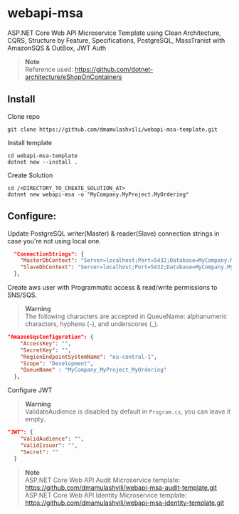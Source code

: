 # webapi-msa
ASP.NET Core Web API Microservice Template using Clean Architecture, CQRS, Structure by Feature, Specifications, PostgreSQL, MassTranist with AmazonSQS & OutBox, JWT Auth 
> **Note**  
> Reference used: <https://github.com/dotnet-architecture/eShopOnContainers> 

## Install
Clone repo
```console
git clone https://github.com/dmamulashvili/webapi-msa-template.git
```

Install template
```console
cd webapi-msa-template
dotnet new --install .
```

Create Solution
```console
cd /<DIRECTORY_TO_CREATE_SOLUTION_AT>
dotnet new webapi-msa -o "MyCompany.MyProject.MyOrdering"
```
## Configure:
Update PostgreSQL writer(Master) & reader(Slave) connection strings in case you're not using local one.
```json
  "ConnectionStrings": {
    "MasterDbContext": "Server=localhost;Port=5432;Database=MyCompany.MyProject.MyOrderingDb;User Id=postgres;password=postgres",
    "SlaveDbContext": "Server=localhost;Port=5432;Database=MyCompany.MyProject.MyOrderingDb;User Id=postgres;password=postgres;"
  },
```
Create aws user with Programmatic access & read/write permissions to SNS/SQS.
>**Warning**  
>The following characters are accepted in QueueName: alphanumeric characters, hyphens (-), and underscores (_).
```json
"AmazonSqsConfiguration": {
    "AccessKey": "",
    "SecretKey": "",
    "RegionEndpointSystemName": "eu-central-1",
    "Scope": "Development",
    "QueueName" : "MyCompany_MyProject_MyOrdering"
  },
```
Configure JWT
>**Warning**  
>ValidateAudience is disabled by default in `Program.cs`, you can leave it empty.
```json
"JWT": {
    "ValidAudience": "",
    "ValidIssuer": "",
    "Secret": ""
  }
```

> **Note**   
> ASP.NET Core Web API Audit Microservice template: <https://github.com/dmamulashvili/webapi-msa-audit-template.git>  
> ASP.NET Core Web API Identity Microservice template: <https://github.com/dmamulashvili/webapi-msa-identity-template.git>
